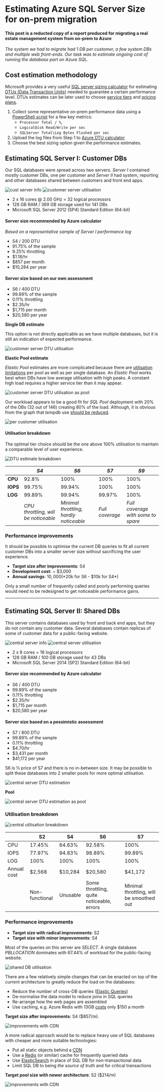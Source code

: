 # Estimating Azure SQL Server Size for on-prem migration
#### This post is a reducted copy of a report produced for migrating a real estate management system from on-prem to Azure

*The system we had to migrate had 1 DB per customer, a few system DBs and multiple web front-ends. Our task was to estimate ongoing cost of running the database part on Azure SQL.*

## Cost estimation methodology

Microsoft provides a very useful [SQL server sizing calculator](https://dtucalculator.azurewebsites.net) for estimating [DTUs (Data Transaction Units)](https://docs.microsoft.com/en-us/azure/sql-database/sql-database-service-tiers-dtu#single-database-dtu-and-storage-limits) needed to guarantee a certain performance level. DTUs estimates can be later used to choose [service tiers](https://docs.microsoft.com/en-us/azure/sql-database/sql-database-service-tiers-dtu#compare-the-dtu-based-service-tiers) and [pricing plans](https://azure.microsoft.com/en-us/pricing/details/sql-database/elastic/).

1. Collect some representative on-prem performance data using a [PowerShell script](https://dtucalculator.azurewebsites.net) for a few key metrics:
   * `Processor Total / %`,
   * `LogicalDisk Read/Write per sec`
   * `SQLServer Total\Log Bytes Flushed per sec` 
2. Upload the log files from Step 1 to [Azure DTU calculator](https://dtucalculator.azurewebsites.net)
3. Choose the best sizing option given the performance estimates.

## Estimating SQL Server I: Customer DBs

Our SQL databases were spread across two servers. *Server I* contained mostly customer DBs, one per customer and *Server II* had system, reporting and other databases shared between customers and front end apps. 

![cust server info](sql-cust-server-info.png) ![customer server utilisation](sql-cust-server-utilisation.png)

* 2 x 16 cores @ 2.00 GHz = 32 logical processors
* 128 GB RAM / 369 GB storage used for 141 DBs
* Microsoft SQL Server 2012 (SP4) Standard Edition (64-bit)

#### Server size recommended by Azure calculator
*Based on a representative sample of Server I performance log*
* S4 / 200 DTU
* 91.75% of the sample
* 9.25% throttling
* $1.18/hr
* $857 per month
* $10,284 per year


#### Server size based on our own assessment

* S6 / 400 DTU
* 99.89% of the sample
* 0.11% throttling
* $2.35/hr
* $1,715 per month
* $20,580 per year

**Single DB estimate**

This option is not directly applicable as we have multiple databases, but it is still an indication of expected performance.

![customer server DTU utilisation](customer-dtu-estimation-throttling.png)

**Elastic Pool estimate**

*Elastic Pool* estimates are more complicated because there are [utilisation limitations](https://docs.microsoft.com/en-us/azure/sql-database/sql-database-elastic-pool#when-should-you-consider-a-sql-database-elastic-pool) per pool as well as per single database. An *Elastic Pool* works best when DBs have low average utilisation with high peaks. A constant high load requires a higher service tier than it may appear.

![customer server DTU utilisation as pool](customer-dtu-estimation-pool-labeled.png)

Our workload appears to be a good fit for *SQL Pool* deployment with 20% of the DBs (32 out of 146) creating 80% of the load. Although, it is obvious from the graph that *tempdb* use [should be reduced](https://dba.stackexchange.com/questions/19870/how-to-identify-which-query-is-filling-up-the-tempdb-transaction-log).

![per customer utilisation](per-customer-utilisation.png)

#### Utilisation breakdown

The optimal tier choice should be the one above 100% utilisation to maintain a comparable level of user experience. 

![DTU estimate breakdown](customer-dtu-est-breakdown-labeled.png)

|        | *S4*   | *S6*   | *S7*   | *S9* |
|--------|--------|--------|--------|------|
| **CPU**  | 92.8%  | 100%   | 100%   | 100% |
| **IOPS** | 99.75% | 99.94% | 100%   | 100% |
| **LOG**  | 99.89% | 99.94% | 99.97% | 100% |
|       |*CPU throttling, will be noticeable*|*Minimal throttling, hardly noticeable*|*Full coverage*|*Full coverage with some to spare*|

### Performance improvements

It should be possible to optimise the current DB queries to fit all current customer DBs into a smaller server size without sacrificing the user experience.

* **Target size after improvements**: S4
* **Development cost**: ~ $3,000
* **Annual savings**: $10,000 (*$20k for S6 - $10k for S4*)

Only a small number of frequently called and poorly performing queries would need to be redesigned to get noticeable performance gains.

---

## Estimating SQL Server II: Shared DBs

This server contains databases used by front and back end apps, but they do not contain any customer data. Several databases contain replicas of some of customer data for a public-facing website.

![central server info](sql-central-server-info.png) ![central server utilisation](sql-central-utilisation.png)

* 2 x 8 cores = 16 logical processors
* 128 GB RAM / 100 GB storage used for 43 DBs
* Microsoft SQL Server 2014 (SP2) Standard Edition (64-bit)


#### Server size recommended by Azure calculator
* S6 / 400 DTU
* 99.89% of the sample
* 0.11% throttling
* $2.35/hr
* $1,715 per month
* $20,580 per year


#### Server size based on a pessimistic assessment
* S7 / 800 DTU
* 99.89% of the sample
* 0.11% throttling
* $4.70/hr
* $3,431 per month
* $41,172 per year

S6 is ½ price of S7 and there is no in-between size. It may be possible to split these databases into 2 smaller pools for more optimal utilisation.

![central server DTU estimation](shared-dtu-estimation-labeled.png)

**Pool**

![central server DTU estimation as pool](shared-dtu-estimation-pool-labeled.png)

### Utilisation breakdown

![central utilisation breakdown](central-dtu-est-breakdown.png) 

| |S2 |S4 |S6 |S7 |
|---  |---  |---  |---  |---  |
|CPU|17.45%|64.63%|92.58%|100%|
|IOPS|77.97%|94.83%|98.89%|99.89%|
|LOG|100%|100%|100%|100%|
|Annual cost|$2,568|$10,284|$20,580|$41,172|
|   |Non-functional|Unusable|Some throttling, quite noticeable, errors|Minimal throttling, will be smoothed out|

### Performance improvements

* **Target size with radical improvements**: S2
* **Target size with minor improvements**: S4

Most of the queries on this server are *SELECT*. A single database *PBLLOCATION* dominates with 67.44% of workload for the public-facing website.

![shared DB utilisation](per-shared-util.png)

There are a few relatively simple changes that can be enacted on top of the current architecture to greatly reduce the load on the databases:

* Reduce the number of cross-DB queries ([Elastic Queries](https://docs.microsoft.com/en-us/azure/sql-database/sql-database-elastic-query-overview#preview-limitations))
* De-normalise the data model to reduce joins in SQL queries
* Re-arrange how the web pages are assembled
* Use caching, e.g. Azure Redis with 13GB [costs](https://azure.microsoft.com/en-us/pricing/details/cache/) only $150 a month

**Target size after improvements**: S4 ($857/m).

![improvements with CDN](improvements-1.png)


A more radical approach would be to replace heavy use of SQL databases with cheaper and more suitable technologies:

* Put all static objects behind a [CDN](https://azure.microsoft.com/en-us/services/cdn/)
* Use a [Redis](https://azure.microsoft.com/en-us/services/cache/) (or similar) cache for frequently queried data
* Use [ElasticSearch](https://azuremarketplace.microsoft.com/en-us/marketplace/apps/elastic.elasticsearch) in place of SQL DB for non-transactional data
* Limit SQL DB to being *the source of truth* and for critical transactions

**Target pool size with newer architecture**: S2 ($214/m)

![improvements with CDN](improvements-2.png)
